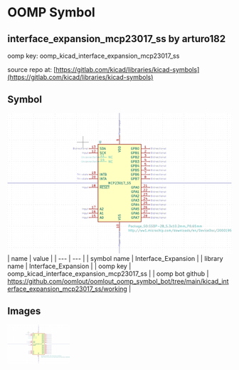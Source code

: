 # OOMP Symbol  
## interface_expansion_mcp23017_ss  by arturo182  
  
oomp key: oomp_kicad_interface_expansion_mcp23017_ss  
  
source repo at: [https://gitlab.com/kicad/libraries/kicad-symbols](https://gitlab.com/kicad/libraries/kicad-symbols)  
## Symbol  
  
[![working.png](working_600.png)](working.png)  
| name | value | 
| --- | --- | 
| symbol name | Interface_Expansion | 
| library name | Interface_Expansion | 
| oomp key | oomp_kicad_interface_expansion_mcp23017_ss | 
| oomp bot github | https://github.com/oomlout/oomlout_oomp_symbol_bot/tree/main/kicad_interface_expansion_mcp23017_ss/working | 
## Images  
  
[![working.png](working_140.png)](working.png)  
